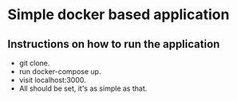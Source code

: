 # Simple docker based application
## Instructions on how to run the application
- git clone.
- run docker-compose up.
- visit localhost:3000.
- All should be set, it's as simple as that.

